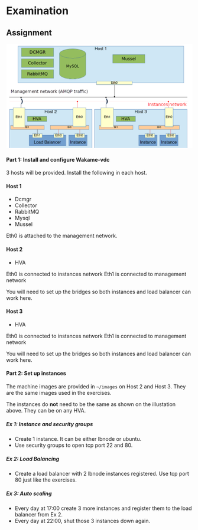 # Examination

## Assignment

![Assignment image](images/e_01_assignment.png)

#### Part 1: Install and configure Wakame-vdc

3 hosts will be provided. Install the following in each host.

#### Host 1

* Dcmgr
* Collector
* RabbitMQ
* Mysql
* Mussel

Eth0 is attached to the management network.

#### Host 2

* HVA

Eth0 is connected to instances network
Eth1 is connected to management network

You will need to set up the bridges so both instances and load balancer can work here.

#### Host 3

* HVA

Eth0 is connected to instances network
Eth1 is connected to management network

You will need to set up the bridges so both instances and load balancer can work here.

#### Part 2: Set up instances

The machine images are provided in `~/images` on Host 2 and Host 3. They are the same images used in the exercises.

The instances do **not** need to be the same as shown on the illustation above. They can be on any HVA.

##### Ex 1: Instance and security groups

* Create 1 instance. It can be either lbnode or ubuntu.
* Use security groups to open tcp port 22 and 80.

##### Ex 2: Load Balancing

* Create a load balancer with 2 lbnode instances registered. Use tcp port 80 just like the exercises.

##### Ex 3: Auto scaling

- Every day at 17:00 create 3 more instances and register them to the load balancer from Ex 2.
- Every day at 22:00, shut those 3 instances down again.
